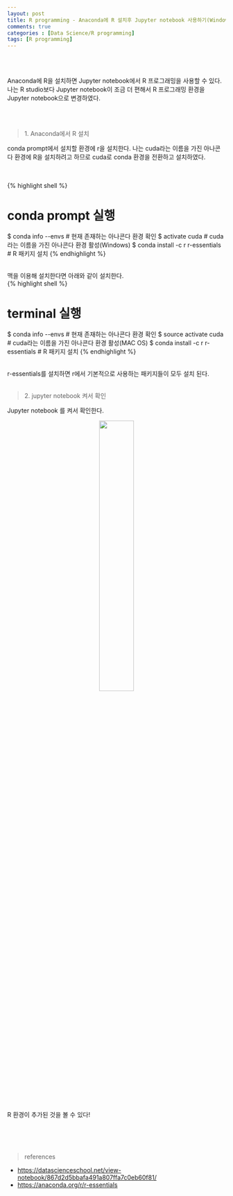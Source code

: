 ```yaml
---
layout: post
title: R programming - Anaconda에 R 설치후 Jupyter notebook 사용하기(Windows10, MAC OS)
comments: true
categories : [Data Science/R programming]
tags: [R programming]
---
```


<br><br><p>Anaconda에 R을 설치하면 Jupyter notebook에서 R 프로그래밍을 사용할 수 있다. 나는 R studio보다 Jupyter notebook이 조금 더 편해서 R 프로그래밍 환경을 Jupyter notebook으로 변경하였다.</p><br><br>

> <subtitle> 1. Anaconda에서 R 설치 </subtitle>

conda prompt에서 설치할 환경에 r을 설치한다. 나는 cuda라는 이름을 가진 아나콘다 환경에 R을 설치하려고 하므로 cuda로 conda 환경을 전환하고 설치하였다. <br>
<br><br>

{% highlight shell %}
# conda prompt 실행

$ conda info --envs                 # 현재 존재하는 아나콘다 환경 확인
$ activate cuda                     # cuda라는 이름을 가진 아나콘다 환경 활성(Windows)
$ conda install -c r r-essentials   # R 패키지 설치
{% endhighlight %}
<br><br>

맥을 이용해 설치한다면 아래와 같이 설치한다.<br>
{% highlight shell %}
# terminal 실행

$ conda info --envs                 # 현재 존재하는 아나콘다 환경 확인
$ source activate cuda                     # cuda라는 이름을 가진 아나콘다 환경 활성(MAC OS)
$ conda install -c r r-essentials   # R 패키지 설치
{% endhighlight %}
<br><br>

r-essentials를 설치하면 r에서 기본적으로 사용하는 패키지들이 모두 설치 된다.<br><br>

> <subtitle>2. jupyter notebook 켜서 확인</subtitle>

Jupyter notebook 를 켜서 확인한다.<br>
<center><img src="https://user-images.githubusercontent.com/20412850/44136663-8866b9c4-a0a8-11e8-8283-2a6b2b538efa.png" width="40%"></center><br>

R 환경이 추가된 것을 볼 수 있다!

<br><br><br>

> <subtitle>references</subtitle>

* https://datascienceschool.net/view-notebook/867d2d5bbafa491a807ffa7c0eb60f81/
* https://anaconda.org/r/r-essentials

<br><br><br><br><br>
